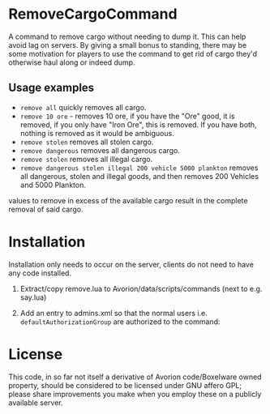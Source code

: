 ﻿# RemoveCargoCommand


A command to remove cargo without needing to dump it. This can help avoid lag on servers.
By giving a small bonus to standing, there may be some motivation for players to use the command to get rid of cargo they'd otherwise haul along or indeed dump.


## Usage examples
* `remove all` quickly removes all cargo.
*  `remove 10 ore` - removes 10 ore, if you have the "Ore" good, it is removed, if you only have "Iron Ore", this is removed. If you have both, nothing is removed as it would be ambiguous.
* `remove stolen` removes all stolen cargo.
* `remove dangerous` removes all dangerous cargo.
* `remove stolen` removes all illegal cargo.
* `remove dangerous stolen illegal 200 vehicle 5000 plankton` removes all dangerous, stolen and illegal goods, and then removes 200 Vehicles and 5000 Plankton.

values to remove in excess of the available cargo result in the complete removal of said cargo. 

# Installation

Installation only needs to occur on the server, clients do not need to have any code installed.

1. Extract/copy remove.lua to Avorion/data/scripts/commands (next to e.g. say.lua)
2. Add an entry to admins.xml so that the normal users i.e. `defaultAuthorizationGroup` are authorized to the command:

	<?xml version="1.0" encoding="utf-8"?>
	<Administration>
		<administration>
			<defaultAuthorizationGroup>
				<commands>
					<command name="help"/>
					<command name="invite"/>
					<command name="join"/>
					<command name="leader"/>
					<command name="leave"/>
					<command name="players"/>
					<command name="remove"/> <!-- add this line here-->
					<command name="seed"/>
					<command name="selfinfo"/>
					<command name="suicide"/>
					<command name="teleporttoship"/>
					<command name="tmod"/>
					<command name="trade"/>
					<command name="version"/>
					<command name="w"/>
					<command name="whisper"/>
				</commands>
			</defaultAuthorizationGroup>



# License

This code, in so far not itself a derivative of Avorion code/Boxelware owned property, should be considered to be licensed under GNU affero GPL; please share improvements you make when you employ these on a publicly available server. 

